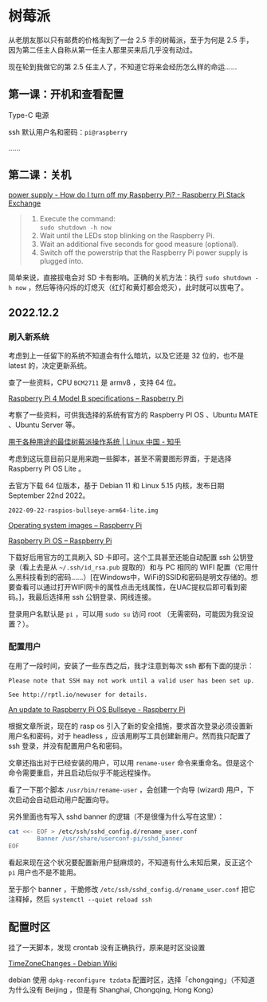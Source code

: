 # 树莓派

从老朋友那以只有邮费的价格淘到了一台 2.5 手的树莓派，至于为何是 2.5 手，因为第二任主人自称从第一任主人那里买来后几乎没有动过。

现在轮到我做它的第 2.5 任主人了，不知道它将来会经历怎么样的命运……

## 第一课：开机和查看配置

Type-C 电源

ssh 默认用户名和密码：`pi@raspberry`

……

## 第二课：关机

[power supply - How do I turn off my Raspberry Pi? - Raspberry Pi Stack Exchange](https://raspberrypi.stackexchange.com/questions/381/how-do-i-turn-off-my-raspberry-pi)

> 1. Execute the command:  
> `sudo shutdown -h now`  
> 2. Wait until the LEDs stop blinking on the Raspberry Pi.  
> 3. Wait an additional five seconds for good measure (optional).  
> 4. Switch off the powerstrip that the Raspberry Pi power supply is plugged into.  

简单来说，直接拔电会对 SD 卡有影响。正确的关机方法：执行 `sudo shutdown -h now` ，然后等待闪烁的灯熄灭（红灯和黄灯都会熄灭），此时就可以拔电了。

## 2022.12.2

### 刷入新系统

考虑到上一任留下的系统不知道会有什么暗坑，以及它还是 32 位的，也不是 latest 的，决定更新系统。

查了一些资料，CPU `BCM2711` 是 armv8 ，支持 64 位。

[Raspberry Pi 4 Model B specifications – Raspberry Pi](https://www.raspberrypi.com/products/raspberry-pi-4-model-b/specifications/)

考察了一些资料，可供我选择的系统有官方的 Raspberry PI OS 、Ubuntu MATE 、Ubuntu Server 等。

[用于各种用途的最佳树莓派操作系统 | Linux 中国 - 知乎](https://zhuanlan.zhihu.com/p/141068779)

考虑到这玩意目前只是用来跑一些脚本，甚至不需要图形界面，于是选择 Raspberry PI OS Lite 。

去官方下载 64 位版本，基于 Debian 11 和 Linux 5.15 内核，发布日期 September 22nd 2022。

`2022-09-22-raspios-bullseye-arm64-lite.img`

[Operating system images – Raspberry Pi](https://www.raspberrypi.com/software/operating-systems/#raspberry-pi-os-32-bit)

[Raspberry Pi OS – Raspberry Pi](https://www.raspberrypi.com/software/)

下载好后用官方的工具刷入 SD 卡即可。这个工具甚至还能自动配置 ssh 公钥登录（看上去是从 `~/.ssh/id_rsa.pub` 提取的）和与 PC 相同的 WIFI 配置（它用什么黑科技看到的密码……）[在Windows中，WiFi的SSID和密码是明文存储的。想要查看可以通过打开WIFI网卡的属性点击无线属性，在UAC提权后即可看到密码。]，我最后选择用 ssh 公钥登录、网线连接。

登录用户名默认是 `pi` ，可以用 `sudo su` 访问 root （无需密码，可能因为我没设置？）。

### 配置用户

在用了一段时间，安装了一些东西之后，我才注意到每次 ssh 都有下面的提示：

```
Please note that SSH may not work until a valid user has been set up.

See http://rptl.io/newuser for details.
```

[An update to Raspberry Pi OS Bullseye - Raspberry Pi](https://www.raspberrypi.com/news/raspberry-pi-bullseye-update-april-2022/)

根据文章所说，现在的 rasp os 引入了新的安全措施，要求首次登录必须设置新用户名和密码，对于 headless ，应该用刷写工具创建新用户。然而我只配置了 ssh 登录，并没有配置用户名和密码。

文章还指出对于已经安装的用户，可以用 `rename-user` 命令来重命名。但是这个命令需要重启，并且启动后似乎不能远程操作。

看了一下那个脚本 `/usr/bin/rename-user` ，会创建一个向导 (wizard) 用户，下次启动会自动启动用户配置向导。

另外里面也有写入 sshd banner 的逻辑（不是很懂为什么写在这里）：

```sh
cat <<- EOF > /etc/ssh/sshd_config.d/rename_user.conf
        Banner /usr/share/userconf-pi/sshd_banner
EOF
```

看起来现在这个状况要配置新用户挺麻烦的，不知道有什么未知后果，反正这个 `pi` 用户也不是不能用。

至于那个 banner ，干脆修改 `/etc/ssh/sshd_config.d/rename_user.conf` 把它注释掉，然后 `systemctl --quiet reload ssh`

## 配置时区

挂了一天脚本，发现 crontab 没有正确执行，原来是时区没设置

[TimeZoneChanges - Debian Wiki](https://wiki.debian.org/TimeZoneChanges#Check_Configured_Timezone)

debian 使用 `dpkg-reconfigure tzdata` 配置时区，选择「chongqing」（不知道为什么没有 Beijing ，但是有 Shanghai, Chongqing, Hong Kong）

